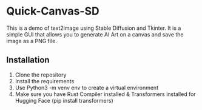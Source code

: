 # Quick-Canvas-SD
This is a demo of text2image using Stable Diffusion and Tkinter. It is a simple GUI that allows you to generate AI Art on a canvas and save the image as a PNG file.


## Installation
1. Clone the repository
2. Install the requirements
3. Use Python3 -m venv env to create a virtual environment
4. Make sure you have Rust Compiler installed & Transformers installed for Hugging Face (pip install transformers)